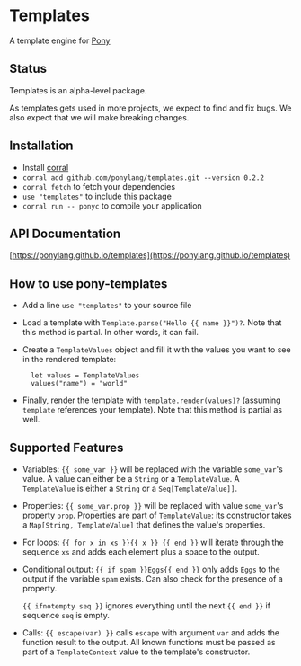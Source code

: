 # Templates

A template engine for [Pony](https://www.ponylang.io/)

## Status

Templates is an alpha-level package.

As templates gets used in more projects, we expect to find and fix bugs. We also expect that we will make breaking changes.

## Installation

* Install [corral](https://github.com/ponylang/corral)
* `corral add github.com/ponylang/templates.git --version 0.2.2`
* `corral fetch` to fetch your dependencies
* `use "templates"` to include this package
* `corral run -- ponyc` to compile your application

## API Documentation

[https://ponylang.github.io/templates](https://ponylang.github.io/templates)

## How to use pony-templates

* Add a line `use "templates"` to your source file
* Load a template with `Template.parse("Hello {{ name }}")?`. Note that this
  method is partial. In other words, it can fail.
* Create a `TemplateValues` object and fill it with the values you want to see
  in the rendered template:

  ```pony
    let values = TemplateValues
    values("name") = "world"
  ```

* Finally, render the template with `template.render(values)?` (assuming
  `template` references your template). Note that this method is partial as
  well.

## Supported Features

* Variables: `{{ some_var }}` will be replaced with the variable
  `some_var`'s value. A value can either be a `String` or a
  `TemplateValue`. A `TemplateValue` is either a `String` or a
  `Seq[TemplateValue]]`.
* Properties: `{{ some_var.prop }}` will be replaced with value `some_var`'s
  property `prop`. Properties are part of `TemplateValue`: its constructor
  takes a `Map[String, TemplateValue]` that defines the value's properties.
* For loops: `{{ for x in xs }}{{ x }} {{ end }}` will iterate through the
  sequence `xs` and adds each element plus a space to the output.
* Conditional output: `{{ if spam }}Eggs{{ end }}` only adds `Eggs` to the
  output if the variable `spam` exists. Can also check for the presence of a
  property.

  `{{ ifnotempty seq }}` ignores everything until the next `{{ end }}` if
  sequence ``seq`` is empty.
* Calls: `{{ escape(var) }}` calls `escape` with argument `var` and adds
  the function result to the output. All known functions must be passed as part
  of a `TemplateContext` value to the template's constructor.
